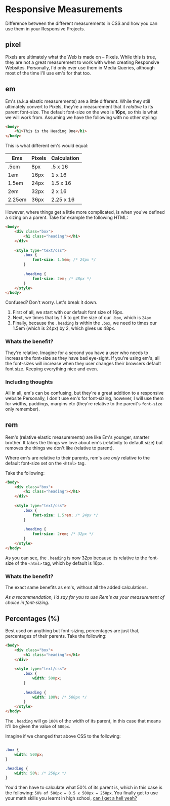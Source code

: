 # Responsive Measurements
Difference between the different measurements in CSS and how you can use them in your Responsive Projects.

## pixel
Pixels are ultimately what the Web is made on – Pixels. While this is true, they are not a great measurement to work with when creating Responsive Websites. Personally, I'd only ever use them in Media Queries, although most of the time I'll use em's for that too.

## em
Em's (a.k.a elastic measurements) are a little different. While they still ultimately convert to Pixels, they're a measurement that it *relative* to its parent font-size. The default font-size on the web is **16px**, so this is what we will work from. Assuming we have the following with no other styling:

```html
<body>
    <h1>This is the Heading One</h1>
</body>
```

This is what different em's would equal:

Ems | Pixels | Calculation
--- | --- | ---
.5em | 8px | .5 x 16
1em | 16px | 1 x 16
1.5em | 24px | 1.5 x 16
2em | 32px | 2 x 16
2.25em | 36px | 2.25 x 16

However, where things get a little more complicated, is when you've defined a sizing on a parent. Take for example the following HTML:

```html
<body>
	<div class="box">
		<h1 class="heading"></h1>
	</div>
	
	<style type="text/css">
		.box {
			font-size: 1.5em; /* 24px */
		}
		
		.heading {
			font-size: 2em; /* 48px */
		}
	</style>
</body>
```

Confused? Don't worry. Let's break it down.

1. First of all, we start with our default font size of 16px.
2. Next, we times that by 1.5 to get the size of our `.box`, which is `24px`
3. Finally, because the `.heading` is within the `.box`, we need to times our 1.5em (which is 24px) by 2, which gives us 48px.

### Whats the benefit?
They're relative. Imagine for a second you have a user who needs to increase the font-size as they have bad eye-sight. If you're using em's, all the font-sizes will increase when they user changes their browsers default font size. Keeping everything nice and even.

### Including thoughts

All in all, em's can be confusing, but they're a great addition to a responsive website Personally, I don't use em's for font-sizing, however, I will use them for widths, paddings, margins etc (they're relative to the parent's `font-size` only remember).

## rem

Rem's (relative elastic measurements) are like Em's younger, smarter brother. It takes the things we love about em's (relativity to default size) but removes the things we don't like (relative to parent).

Where em's are relative to their parents, rem's are *only* relative to the default font-size set on the `<html>` tag.

Take the following:

```html
<body>
	<div class="box">
		<h1 class="heading"></h1>
	</div>
	
	<style type="text/css">
		.box {
			font-size: 1.5rem; /* 24px */
		}
		
		.heading {
			font-size: 2rem; /* 32px */
		}
	</style>
</body>
```

As you can see, the `.heading` is now 32px because its relative to the font-size of the `<html>` tag, which by default is 16px.

### Whats the benefit?
The exact same benefits as em's, without all the added calculations.

*As a recommendation, I'd say for you to use Rem's as your measurement of choice in font-sizing.*

## Percentages (%)
Best used on anything but font-sizing, percentages are just that, percentages of their parents. Take the following:

```html
<body>
	<div class="box">
		<h1 class="heading"></h1>
	</div>
	
	<style type="text/css">
		.box {
			width: 500px;
		}
		
		.heading {
			width: 100%; /* 500px */
		}
	</style>
</body>
```

The `.heading` will go `100%` of the width of its parent, in this case that means it'll be given the value of `500px`.

Imagine if we changed that above CSS to the following:

```css

.box {
	width: 500px;
}

.heading {
	width: 50%; /* 250px */
}
```

You'd then have to calculate what 50% of its parent is, which in this case is the following: `50% of 500px = 0.5 x 500px = 250px`. You finally get to use your math skills you learnt in high school, [can I get a hell yeah?](http://replygif.net/i/1072.gif)